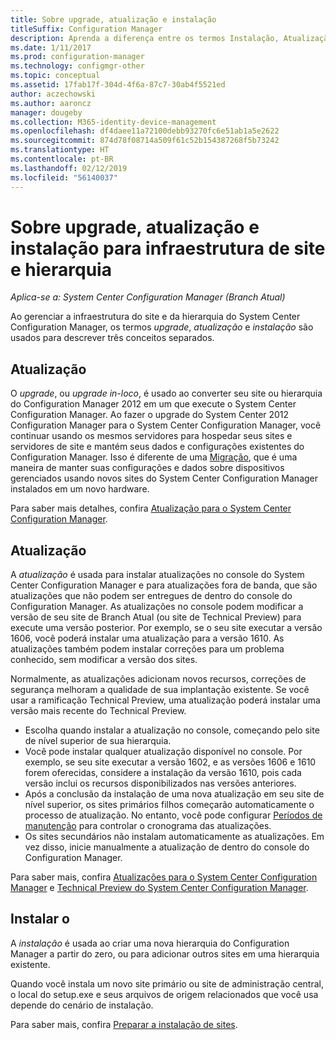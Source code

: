 ```yaml
---
title: Sobre upgrade, atualização e instalação
titleSuffix: Configuration Manager
description: Aprenda a diferença entre os termos Instalação, Atualização e Upgrade ao gerenciar a infraestrutura do Configuration Manager.
ms.date: 1/11/2017
ms.prod: configuration-manager
ms.technology: configmgr-other
ms.topic: conceptual
ms.assetid: 17fab17f-304d-4f6a-87c7-30ab4f5521ed
author: aczechowski
ms.author: aaroncz
manager: dougeby
ms.collection: M365-identity-device-management
ms.openlocfilehash: df4daee11a72100debb93270fc6e51ab1a5e2622
ms.sourcegitcommit: 874d78f08714a509f61c52b154387268f5b73242
ms.translationtype: HT
ms.contentlocale: pt-BR
ms.lasthandoff: 02/12/2019
ms.locfileid: "56140037"
---
```

# <a name="about-upgrade-update-and-install-for-site-and-hierarchy-infrastructure"></a>Sobre upgrade, atualização e instalação para infraestrutura de site e hierarquia

*Aplica-se a: System Center Configuration Manager (Branch Atual)*


Ao gerenciar a infraestrutura do site e da hierarquia do System Center Configuration Manager, os termos *upgrade*, *atualização* e *instalação* são usados para descrever três conceitos separados.

## <a name="upgrade"></a>Atualização
O *upgrade*, ou *upgrade in-loco*, é usado ao converter seu site ou hierarquia do Configuration Manager 2012 em um que execute o System Center Configuration Manager.
Ao fazer o upgrade do System Center 2012 Configuration Manager para o System Center Configuration Manager, você continuar usando os mesmos servidores para hospedar seus sites e servidores de site e mantém seus dados e configurações existentes do Configuration Manager.  Isso é diferente de uma [Migração](/sccm/core/migration/migrate-data-between-hierarchies), que é uma maneira de manter suas configurações e dados sobre dispositivos gerenciados usando novos sites do System Center Configuration Manager instalados em um novo hardware.

Para saber mais detalhes, confira [Atualização para o System Center Configuration Manager](/sccm/core/servers/deploy/install/upgrade-to-configuration-manager).



## <a name="update"></a>Atualização
A *atualização* é usada para instalar atualizações no console do System Center Configuration Manager e para atualizações fora de banda, que são atualizações que não podem ser entregues de dentro do console do Configuration Manager. As atualizações no console podem modificar a versão de seu site de Branch Atual (ou site de Technical Preview) para execute uma versão posterior. Por exemplo, se o seu site executar a versão 1606, você poderá instalar uma atualização para a versão 1610. As atualizações também podem instalar correções para um problema conhecido, sem modificar a versão dos sites.      

Normalmente, as atualizações adicionam novos recursos, correções de segurança melhoram a qualidade de sua implantação existente. Se você usar a ramificação Technical Preview, uma atualização poderá instalar uma versão mais recente do Technical Preview.
-   Escolha quando instalar a atualização no console, começando pelo site de nível superior de sua hierarquia.
- Você pode instalar qualquer atualização disponível no console. Por exemplo, se seu site executar a versão 1602, e as versões 1606 e 1610 forem oferecidas, considere a instalação da versão 1610, pois cada versão inclui os recursos disponibilizados nas versões anteriores.
- Após a conclusão da instalação de uma nova atualização em seu site de nível superior, os sites primários filhos começarão automaticamente o processo de atualização. No entanto, você pode configurar [Períodos de manutenção](/sccm/core/servers/manage/install-in-console-updates#a-namebkmkservicewindowa-service-windows-for-site-servers) para controlar o cronograma das atualizações.
- Os sites secundários não instalam automaticamente as atualizações. Em vez disso, inicie manualmente a atualização de dentro do console do Configuration Manager.

Para saber mais, confira [Atualizações para o System Center Configuration Manager](/sccm/core/servers/manage/updates) e [Technical Preview do System Center Configuration Manager](/sccm/core/get-started/technical-preview).



## <a name="install"></a>Instalar o
A *instalação* é usada ao criar uma nova hierarquia do Configuration Manager a partir do zero, ou para adicionar outros sites em uma hierarquia existente.  

Quando você instala um novo site primário ou site de administração central, o local do setup.exe e seus arquivos de origem relacionados que você usa depende do cenário de instalação.

Para saber mais, confira [Preparar a instalação de sites](/sccm/core/servers/deploy/install/prepare-to-install-sites).
